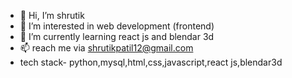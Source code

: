 - 👋 Hi, I’m shrutik 
- 👀 I’m interested in web development (frontend)
- 🌱 I’m currently learning react js and blendar 3d
- 📫 reach me via shrutikpatil12@gmail.com
-  tech stack- python,mysql,html,css,javascript,react js,blendar3d
  

